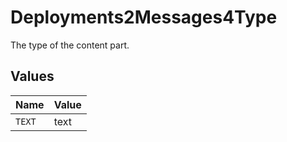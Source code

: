 # Deployments2Messages4Type

The type of the content part.


## Values

| Name   | Value  |
| ------ | ------ |
| `TEXT` | text   |